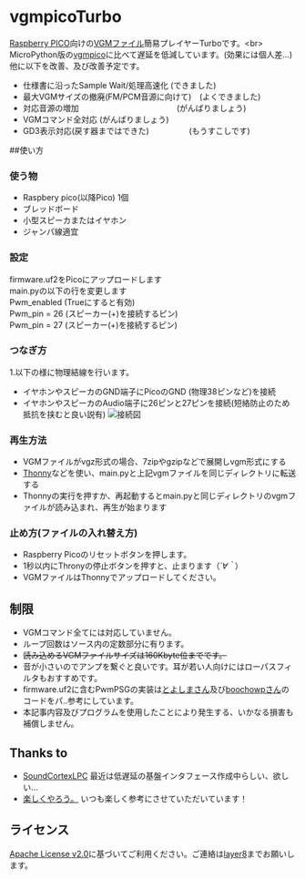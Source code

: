# vgmpicoTurbo
[Raspberry PICO](https://www.switch-science.com/catalog/6900/)向けの[VGMファイル](https://www.jpedia.wiki/blog/en/VGM_(file_format))簡易プレイヤーTurboです。<br>
MicroPython版の[vgmpico](https://github.com/Layer812/vgmpico/)に比べて遅延を低減しています。(効果には個人差...)<br>
他に以下を改善、及び改善予定です。<br>
 - 仕様書に沿ったSample Wait/処理高速化     (できました)
 - 最大VGMサイズの撤廃(FM/PCM音源に向けて)　(よくできました)
 - 対応音源の増加　　　　　　　　　　　　   (がんばりましょう)
 - VGMコマンド全対応                        (がんばりましょう)
 - GD3表示対応(戻す器まではできた)　　　　　(もうすこしです)

##使い方
### 使う物
 - Raspbery pico(以降Pico) 1個
 - ブレッドボード
 - 小型スピーカまたはイヤホン
 - ジャンパ線適宜

### 設定
firmware.uf2をPicoにアップロードします<br>
main.pyの以下の行を変更します<br>
Pwm_enabled (Trueにすると有効)<br>
Pwm_pin = 26 (スピーカー(+)を接続するピン)<br>
Pwm_pin = 27 (スピーカー(+)を接続するピン)<br>
### つなぎ方
1.以下の様に物理結線を行います。<br> 
 - イヤホンやスピーカのGND端子にPicoのGND (物理38ピンなど)を接続
 - イヤホンやスピーカのAudio端子に26ピンと27ピンを接続(短絡防止のため抵抗を挟むと良い説有)
![接続図](https://user-images.githubusercontent.com/111331376/189489764-80342a3c-8d08-4ac3-8800-2fcdb988d3fd.png)

### 再生方法
 - VGMファイルがvgz形式の場合、7zipやgzipなどで展開しvgm形式にする
 - [Thonny](https://thonny.org/)などを使い、main.pyと上記vgmファイルを同じディレクトリに転送する
 - Thonnyの実行を押すか、再起動するとmain.pyと同じディレクトリのvgmファイルが読み込まれ、再生が始まります

### 止め方(ファイルの入れ替え方)
 - Raspberry Picoのリセットボタンを押します。
 - 1秒以内にThronyの停止ボタンを押すと、止まります（*´∀｀*）
 - VGMファイルはThonnyでアップロードしてください。

## 制限
 - VGMコマンド全てには対応していません。
 - ループ回数はソース内の定数部分に有ります。
 - ~~読み込めるVGMファイルサイズは160Kbyte位までです。~~
 - 音が小さいのでアンプを繋ぐと良いです。耳が若い人向けにはローパスフィルタもおすすめです。
 - firmware.uf2に含むPwmPSGの実装は[とよしまさん](https://twitter.com/toyoshim)及び[boochowpさん](https://twitter.com/boochowp)のコードをパ..参考にしています。
 - 本記事内容及びプログラムを使用したことにより発生する、いかなる損害も補償しません。

## Thanks to
 - [SoundCortexLPC](https://github.com/toyoshim/SoundCortexLPC) 最近は低遅延の基盤インタフェース作成中らしい、欲しい...
 - [楽しくやろう。](https://blog.boochow.com/) いつも楽しく参考にさせていただいています！

## ライセンス
 [Apache License v2.0](http://www.apache.org/licenses/LICENSE-2.0)に基づいてご利用ください。ご連絡は[layer8](https://twitter.com/layer812)までお願いします。